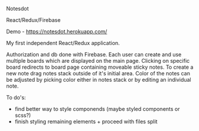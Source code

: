 Notesdot

React/Redux/Firebase

Demo - https://notesdot.herokuapp.com/

My first independent React/Redux application.

Authorization and db done with Firebase.
Each user can create and use multiple boards which are displayed on the main page. 
Clicking on specific board redirects to board page containing moveable sticky notes.
To create a new note drag notes stack outside of it's initial area. 
Color of the notes can be adjusted by picking color either in notes stack or by editing an individual note.

To do's:
- find better way to style componends (maybe styled components or scss?)
- finish styling remaining elements + proceed with files split
